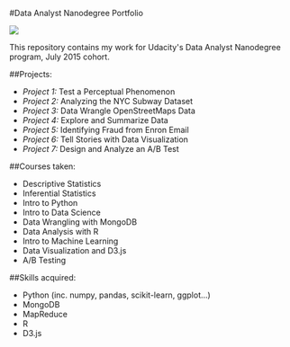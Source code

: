 
#Data Analyst Nanodegree Portfolio

<img src="https://pbs.twimg.com/media/B4LemTlIMAAy8AM.jpg">

This repository contains my work for Udacity's Data Analyst Nanodegree program, July 2015 cohort.

##Projects:

* *Project 1:* Test a Perceptual Phenomenon
* *Project 2:* Analyzing the NYC Subway Dataset
* *Project 3:* Data Wrangle OpenStreetMaps Data
* *Project 4:* Explore and Summarize Data
* *Project 5:* Identifying Fraud from Enron Email
* *Project 6:* Tell Stories with Data Visualization 
* *Project 7:* Design and Analyze an A/B Test 

##Courses taken:
* Descriptive Statistics
* Inferential Statistics
* Intro to Python
* Intro to Data Science
* Data Wrangling with MongoDB
* Data Analysis with R
* Intro to Machine Learning
* Data Visualization and D3.js
* A/B Testing

##Skills acquired:
* Python (inc. numpy, pandas, scikit-learn, ggplot...)
* MongoDB
* MapReduce
* R
* D3.js
